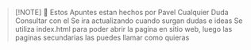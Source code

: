 > [!NOTE] 🤖
> Estos Apuntes estan hechos por Pavel Cualquier Duda Consultar con el
> Se ira actualizando cuando surgan dudas e ideas
> Se utiliza index.html para poder abrir la pagina en sitio web, luego las paginas secundarias las puedes llamar como quieras